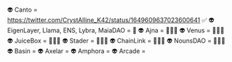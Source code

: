 👽 Canto = https://twitter.com/CrystAlline_K42/status/1649609637023600641 ✅
👽 EigenLayer, Llama, ENS, Lybra, MaiaDAO = 🔮
👽 Ajna = 💎✅💎
👽 Venus = 💎✅💎
👽 JuiceBox = 💎✅💎
👽 Stader = 💎✅💎
👽 ChainLink = 💎✅💎
👽 NounsDAO = 💎✅💎
👽 Basin =
👽 Axelar = 
👽 Amphora = 
👽 Arcade = 
